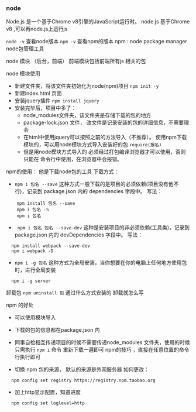### node
 Node.js 是一个基于Chrome v8引擎的JavaScript运行时。
 node.js 基于Chrome v8 ,可以再node.js上运行js

`node -v` 查看node版本
`npm -v` 查看npm的版本
npm : node package manager node包管理工具

node 模块 （后台，前端）
前端模块包括前端所有js 相关的包

node 模块使用
- 新建文件夹，将该文件夹初始化为node(npm)项目  `npm init -y`
- 新建index.html 页面
- 安装jquery插件 `npm install jquery`
- 安装完毕后，项目中多了：
    - node_modules文件夹，该文件夹是存储下载的包的地方
    - package-lock.json 文件， 改文件是记录安装的包的详细信息，不需要理会
    - 在html中使用jquery可以按照之前的方法导入（不推荐）。
      使用npm下载模块的，可以用node模块方式导入安装好的包 `require(报名)`
    - 但是用node模块方式导入的 必须经过打包编译浏览器才可以使用，否则只能在 命令行中使用，在浏览器中会报错。


npm的使用：
他是下载node包的工具
下载方式：
- `npm i 包名 --save` 这种方式一般下载的是项目的必须依赖(项目没有他不行)，记录到 package.json 内的 dependencies 字段中。
写法：
```
    npm install 包名 --save
    npm i 包名 -S
    npm i 包名
```
- ` npm i 包名 包名 --save-dev` 这种是安装项目的非必须依赖(工具类)，记录到package.json 内的 devDependencies 字段中。
写法：
```
  npm install webpack --save-dev
  npm i webpack -D
```
- `npm i -g 包名` 这种方式为全局安装，当你想要在你的电脑上任何地方使用包时，进行全局安装
```
  npm i -g server
```

卸载包 `npm uninstall 包` 通过什么方式安装的 卸载就怎么写

npm 的好处
- 可以使用模块导入
- 下载的包的信息都在package.json 内
- 同事自检相互传递项目的时候不需要传递node_modules 文件夹，使用的时候只需执行 `npm i` 命令 重新下载一遍即可
npm的技巧 ，直接在任意位置的命令行执行即可

- 切换 npm 包的来源， 默认的来源是外网服务器
如何更改：
```
  npm config set registry https://registry.npm.taobao.org
```
- 加上http显示配置，知道进度

```
  npm config set loglevel=http
```